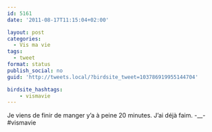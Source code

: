 ```yaml
---
id: 5161
date: '2011-08-17T11:15:04+02:00'

layout: post
categories:
  - Vis ma vie
tags:
  - tweet
format: status
publish_social: no
guid: 'http://tweets.local/?birdsite_tweet=103786919955144704'

birdsite_hashtags:
    - vismavie
---
```


Je viens de finir de manger y’a à peine 20 minutes. J’ai déjà faim. -\_\_- #vismavie